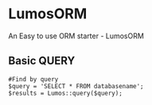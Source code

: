 # LumosORM #

An Easy to use ORM starter - LumosORM

## Basic QUERY ##
	
	#Find by query
	$query = 'SELECT * FROM databasename';
	$results = Lumos::query($query);